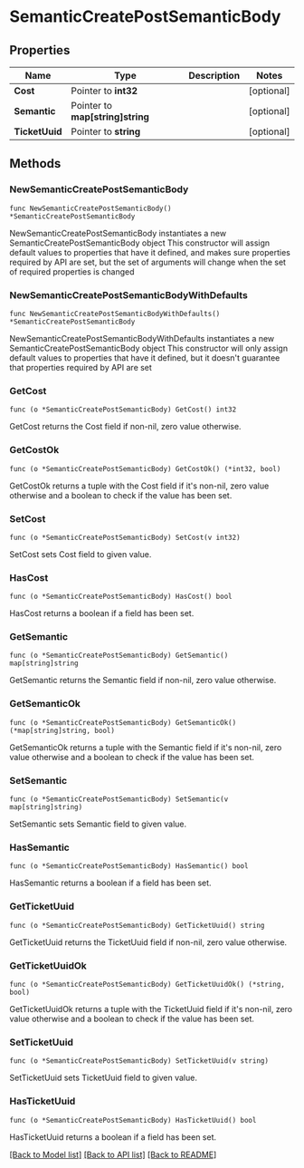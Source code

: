 # SemanticCreatePostSemanticBody

## Properties

Name | Type | Description | Notes
------------ | ------------- | ------------- | -------------
**Cost** | Pointer to **int32** |  | [optional] 
**Semantic** | Pointer to **map[string]string** |  | [optional] 
**TicketUuid** | Pointer to **string** |  | [optional] 

## Methods

### NewSemanticCreatePostSemanticBody

`func NewSemanticCreatePostSemanticBody() *SemanticCreatePostSemanticBody`

NewSemanticCreatePostSemanticBody instantiates a new SemanticCreatePostSemanticBody object
This constructor will assign default values to properties that have it defined,
and makes sure properties required by API are set, but the set of arguments
will change when the set of required properties is changed

### NewSemanticCreatePostSemanticBodyWithDefaults

`func NewSemanticCreatePostSemanticBodyWithDefaults() *SemanticCreatePostSemanticBody`

NewSemanticCreatePostSemanticBodyWithDefaults instantiates a new SemanticCreatePostSemanticBody object
This constructor will only assign default values to properties that have it defined,
but it doesn't guarantee that properties required by API are set

### GetCost

`func (o *SemanticCreatePostSemanticBody) GetCost() int32`

GetCost returns the Cost field if non-nil, zero value otherwise.

### GetCostOk

`func (o *SemanticCreatePostSemanticBody) GetCostOk() (*int32, bool)`

GetCostOk returns a tuple with the Cost field if it's non-nil, zero value otherwise
and a boolean to check if the value has been set.

### SetCost

`func (o *SemanticCreatePostSemanticBody) SetCost(v int32)`

SetCost sets Cost field to given value.

### HasCost

`func (o *SemanticCreatePostSemanticBody) HasCost() bool`

HasCost returns a boolean if a field has been set.

### GetSemantic

`func (o *SemanticCreatePostSemanticBody) GetSemantic() map[string]string`

GetSemantic returns the Semantic field if non-nil, zero value otherwise.

### GetSemanticOk

`func (o *SemanticCreatePostSemanticBody) GetSemanticOk() (*map[string]string, bool)`

GetSemanticOk returns a tuple with the Semantic field if it's non-nil, zero value otherwise
and a boolean to check if the value has been set.

### SetSemantic

`func (o *SemanticCreatePostSemanticBody) SetSemantic(v map[string]string)`

SetSemantic sets Semantic field to given value.

### HasSemantic

`func (o *SemanticCreatePostSemanticBody) HasSemantic() bool`

HasSemantic returns a boolean if a field has been set.

### GetTicketUuid

`func (o *SemanticCreatePostSemanticBody) GetTicketUuid() string`

GetTicketUuid returns the TicketUuid field if non-nil, zero value otherwise.

### GetTicketUuidOk

`func (o *SemanticCreatePostSemanticBody) GetTicketUuidOk() (*string, bool)`

GetTicketUuidOk returns a tuple with the TicketUuid field if it's non-nil, zero value otherwise
and a boolean to check if the value has been set.

### SetTicketUuid

`func (o *SemanticCreatePostSemanticBody) SetTicketUuid(v string)`

SetTicketUuid sets TicketUuid field to given value.

### HasTicketUuid

`func (o *SemanticCreatePostSemanticBody) HasTicketUuid() bool`

HasTicketUuid returns a boolean if a field has been set.


[[Back to Model list]](../README.md#documentation-for-models) [[Back to API list]](../README.md#documentation-for-api-endpoints) [[Back to README]](../README.md)


